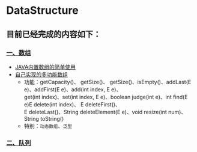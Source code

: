 # DataStructure<br>
## 目前已经完成的内容如下：<br>
### [一、数组](https://github.com/IMUHERO/DataStructure/tree/master/1-Array)
* [JAVA内置数组的简单使用](https://github.com/IMUHERO/DataStructure/blob/master/1-Array/1-ArrayBasic/Main.java)
* [自己实现的多功能数组](https://github.com/IMUHERO/DataStructure/blob/master/1-Array/2-Function-Of-Array/Array.java)
  * 功能：getCapacity()、 getSize()、 getSize()、isEmpty()、addLast(E e)、addFirst(E e)、add(int index, E e)、<br>get(int index)、set(int index, E e)、boolean judge(int e)、int find(E e)E delete(int index)、 E deleteFirst()、<br>E deleteLast()、String deleteElement(E e)、void resize(int num)、String toString()
  * 特别：`动态数组`、`泛型`
### [二、队列](https://github.com/IMUHERO/DataStructure/tree/master/1-Array)
